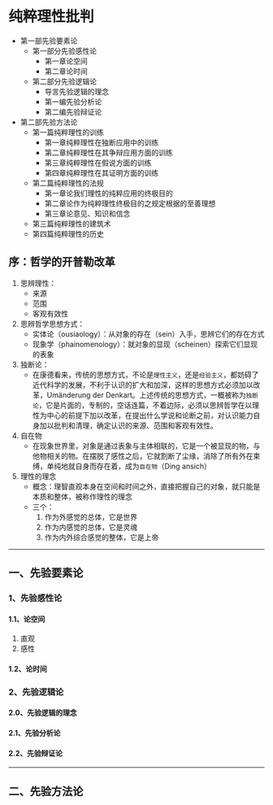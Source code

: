 # 纯粹理性批判


* 第一部先验要素论
    * 第一部分先验感性论
        * 第一章论空间
        * 第二章论时间
    * 第二部分先验逻辑论
        * 导言先验逻辑的理念
        * 第一编先验分析论
        * 第二编先验辩证论
* 第二部先验方法论
    * 第一篇纯粹理性的训练
        * 第一章纯粹理性在独断应用中的训练
        * 第二章纯粹理性在其争辩应用方面的训练
        * 第三章纯粹理性在假说方面的训练
        * 第四章纯粹理性在其证明方面的训练
    * 第二篇纯粹理性的法规
        * 第一章论我们理性的纯粹应用的终极目的
        * 第二章论作为纯粹理性终极目的之规定根据的至善理想
        * 第三章论意见、知识和信念
    * 第三篇纯粹理性的建筑术
    * 第四篇纯粹理性的历史

## 序：哲学的开普勒改革

1. 思辨理性：
    * 来源
    * 范围
    * 客观有效性
1. 思辨哲学思想方式：
    * 实体论（ousiaology）：从对象的存在（sein）入手，思辨它们的存在方式
    * 现象学（phainomenology）：就对象的显现（scheinen）探索它们显现的表象
1. 独断论：
    * 在康德看来，传统的思想方式，不论是`理性主义`，还是`经验主义`，都妨碍了近代科学的发展，不利于认识的扩大和加深，这样的思想方式必须加以改革，Umänderung der Denkart。上述传统的思想方式，一概被称为`独断论`，它是片面的，专制的，空话连篇，不着边际，必须以思辨哲学在以理性为中心的前提下加以改革，在提出什么学说和论断之前，对认识能力自身加以批判和清理，确定认识的来源、范围和客观有效性。
1. 自在物
    * 在现象世界里，对象是通过表象与主体相联的，它是一个被显现的物，与他物相关的物。在摆脱了感性之后，它就割断了尘缘，消除了所有外在束缚，单纯地就自身而存在着，成为`自在物`（Ding ansich）
1. 理性的理念
    * 概念：理智直观本身在空间和时间之外，直接把握自己的对象，就只能是本质和整体，被称作理性的理念
    * 三个：
        1. 作为外感觉的总体，它是世界
        1. 作为内感觉的总体，它是灵魂
        1. 作为内外综合感觉的整体，它是上帝

---
## 一、先验要素论

### 1、先验感性论

#### 1.1、论空间

1. 直观
1. 感性

#### 1.2、论时间

### 2、先验逻辑论

#### 2.0、先验逻辑的理念

#### 2.1、先验分析论

#### 2.2、先验辩证论

---
## 二、先验方法论